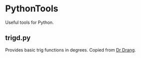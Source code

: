 # PythonTools

Useful tools for Python.

## trigd.py

Provides basic trig functions in degrees.
Copied from [Dr Drang](http://www.leancrew.com/all-this/2012/10/python-calculator/).
